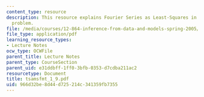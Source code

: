 ```yaml
---
content_type: resource
description: This resource explains Fourier Series as Least-Squares in solving a particular
  problem.
file: /media/courses/12-864-inference-from-data-and-models-spring-2005/966d32be8d44d725214c341359fb7355_tsamsfmt_1_9.pdf
file_type: application/pdf
learning_resource_types:
- Lecture Notes
ocw_type: OCWFile
parent_title: Lecture Notes
parent_type: CourseSection
parent_uid: e31ddbff-1ff0-3bfb-0353-d7cdba211ac2
resourcetype: Document
title: tsamsfmt_1_9.pdf
uid: 966d32be-8d44-d725-214c-341359fb7355
---
```

